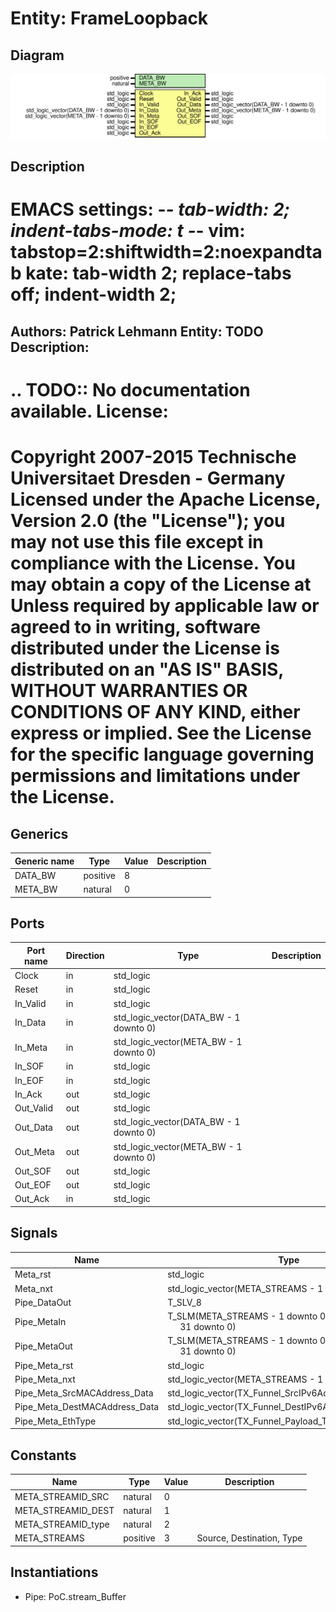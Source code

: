 # Entity: FrameLoopback

## Diagram

![Diagram](net_FrameLoopback.svg "Diagram")
## Description

EMACS settings: -*-  tab-width: 2; indent-tabs-mode: t -*-
vim: tabstop=2:shiftwidth=2:noexpandtab
kate: tab-width 2; replace-tabs off; indent-width 2;
=============================================================================
Authors:				 	Patrick Lehmann
Entity:				 	TODO
Description:
-------------------------------------
.. TODO:: No documentation available.
License:
=============================================================================
Copyright 2007-2015 Technische Universitaet Dresden - Germany
Licensed under the Apache License, Version 2.0 (the "License");
you may not use this file except in compliance with the License.
You may obtain a copy of the License at
Unless required by applicable law or agreed to in writing, software
distributed under the License is distributed on an "AS IS" BASIS,
WITHOUT WARRANTIES OR CONDITIONS OF ANY KIND, either express or implied.
See the License for the specific language governing permissions and
limitations under the License.
=============================================================================
## Generics

| Generic name | Type     | Value | Description |
| ------------ | -------- | ----- | ----------- |
| DATA_BW      | positive | 8     |             |
| META_BW      | natural  | 0     |             |
## Ports

| Port name | Direction | Type                                   | Description |
| --------- | --------- | -------------------------------------- | ----------- |
| Clock     | in        | std_logic                              |             |
| Reset     | in        | std_logic                              |             |
| In_Valid  | in        | std_logic                              |             |
| In_Data   | in        | std_logic_vector(DATA_BW - 1 downto 0) |             |
| In_Meta   | in        | std_logic_vector(META_BW - 1 downto 0) |             |
| In_SOF    | in        | std_logic                              |             |
| In_EOF    | in        | std_logic                              |             |
| In_Ack    | out       | std_logic                              |             |
| Out_Valid | out       | std_logic                              |             |
| Out_Data  | out       | std_logic_vector(DATA_BW - 1 downto 0) |             |
| Out_Meta  | out       | std_logic_vector(META_BW - 1 downto 0) |             |
| Out_SOF   | out       | std_logic                              |             |
| Out_EOF   | out       | std_logic                              |             |
| Out_Ack   | in        | std_logic                              |             |
## Signals

| Name                          | Type                                                                              | Description |
| ----------------------------- | --------------------------------------------------------------------------------- | ----------- |
| Meta_rst                      | std_logic                                                                         |             |
| Meta_nxt                      | std_logic_vector(META_STREAMS - 1 downto 0)                                       |             |
| Pipe_DataOut                  | T_SLV_8                                                                           |             |
| Pipe_MetaIn                   | T_SLM(META_STREAMS - 1 downto 0,<br><span style="padding-left:20px"> 31 downto 0) |             |
| Pipe_MetaOut                  | T_SLM(META_STREAMS - 1 downto 0,<br><span style="padding-left:20px"> 31 downto 0) |             |
| Pipe_Meta_rst                 | std_logic                                                                         |             |
| Pipe_Meta_nxt                 | std_logic_vector(META_STREAMS - 1 downto 0)                                       |             |
| Pipe_Meta_SrcMACAddress_Data  | std_logic_vector(TX_Funnel_SrcIPv6Address_Data'range)                             |             |
| Pipe_Meta_DestMACAddress_Data | std_logic_vector(TX_Funnel_DestIPv6Address_Data'range)                            |             |
| Pipe_Meta_EthType             | std_logic_vector(TX_Funnel_Payload_Type'range)                                    |             |
## Constants

| Name               | Type     | Value | Description               |
| ------------------ | -------- | ----- | ------------------------- |
| META_STREAMID_SRC  | natural  |  0    |                           |
| META_STREAMID_DEST | natural  |  1    |                           |
| META_STREAMID_type | natural  |  2    |                           |
| META_STREAMS       | positive |  3    | Source, Destination, Type |
## Instantiations

- Pipe: PoC.stream_Buffer
